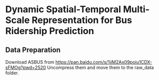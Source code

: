 # Dynamic Spatial-Temporal Multi-Scale Representation for Bus Ridership Prediction


## Data Preparation
Download ASBUS from https://pan.baidu.com/s/1jjM2Ax09poiu1CDX-sFMOg?pwd=2520 Uncompress them and move them to the raw_data folder.


